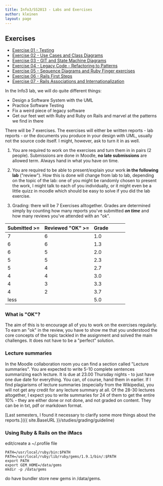 ```yaml
---
title: Info3/SS2013 - Labs and Exercises
author: kleinen
layout: page
---
```


## Exercises

* [Exercise 01 - Testing](lab-01)
* [Exercise 02 - Use Cases and Class Diagrams](lab-02)
* [Exercise 03 - GIT and State Machine Diagrams](lab-03)
* [Exercise 04 - Legacy Code - Refactoring to Patterns](lab-04)
* [Exercise 05 - Sequence Diagrams and Ruby Finger exercises](lab-05)
* [Exercise 06 - Rails First Steps](lab-06)
* [Exercise 07 - Rails Associations and Internationalization](lab-07)



In the Info3 lab, we will do quite different things:

 * Design a Software System with the UML
 * Practice Software Testing
 * Fix a weird piece of legacy software
 * Get our feet wet with Ruby and Ruby on Rails and marvel at the patterns we find in there

There will be 7 exercises. The exercises will either be written reports - lab reports - or the documents you produce in your design with UML, usually not the source code itself. I might, however, ask to turn it in as well.


1. You are required to work on the exercises and turn them in in pairs (2 people). Submissions are done in Moodle, **no late submissions** are allowed term. Always hand in what you have on time.

1. You are required to be able to present/explain your work **in the following lab** ("review"). How this is done will change from lab to lab, depending on the topic of the lab: one of you might be randomly chosen to present the work, I might talk to each of you individually, or it might even be a little quizz in moodle which should be easy to solve if you did the lab exercise.

1. Grading: there will be 7 Exercises alltogether. Grades are determined simply by counting how many reports you've submitted ***on time*** and how many reviews you've attended with an "ok".


| Submitted >= | Reviewed "OK" >= | Grade |  |  |  |
|:-------------|:-----------------|:------|:-|:-|:-|
| 7            | 6                | 1.0   |  |  |  |
| 6            | 6                | 1.3   |  |  |  |
| 6            | 5                | 2.0   |  |  |  |
| 5            | 5                | 2.3   |  |  |  |
| 5            | 4                | 2.7   |  |  |  |
| 4            | 4                | 3.0   |  |  |  |
| 4            | 3                | 3.3   |  |  |  |
| 4            | 2                | 3.7   |  |  |  |
| less         |                  | 5.0   |  |  |  |


### What is "OK"?

The aim of this is to encourage all of you to work on the exercises regularly. To earn an "ok" in the review, you have to show me that you understood the core concepts of the topic tackled in the assignment and solved the main challenges. It does not have to be a "perfect" solution.


### Lecture summaries
In the Moodle collaboration room you can find a section called "Lecture summaries". You are expected to write 5-10 complete sentences summarizing each lecture. It is due at 23.00 Thursday nights - to just have one due date for everything. You can, of course, hand them in earlier.
If I find plagiarisms of lecture summaries (especially from the Wikipedia), you will not get any credit for any lecture summary at all. Of the 28-30 lectures altogether, I expect you to write summaries for 24 of them to get the entire 10% - they are either done or not done, and not graded on content.
They can be in txt, pdf or markdown format.


[Last semesters, I found it necessary to clarify some more things about the reports.]({{ site.BaseURL }}/studies/grading/guideline)

### Using Ruby & Rails on the iMacs

edit/create a ~/.profile file

    PATH=/usr/local/ruby/bin:$PATH
    PATH=/usr/local/ruby/lib/ruby/gems/1.9.1/bin/:$PATH
    export PATH
    export GEM_HOME=/data/gems
    mkdir -p /data/gems

do have bundler store new gems in /data/gems.
